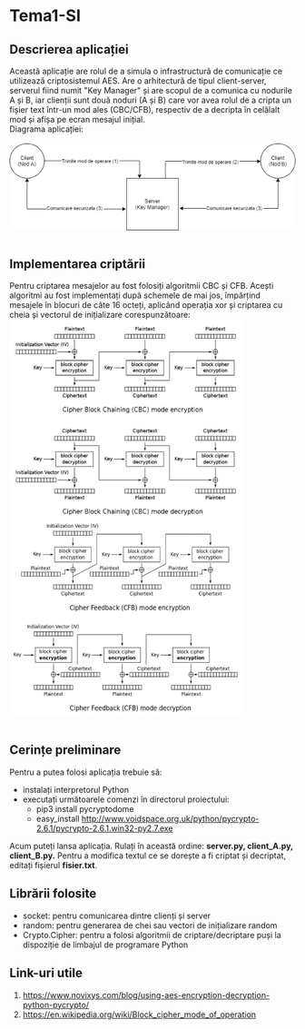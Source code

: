 # Tema1-SI
## Descrierea aplicației
  Această aplicație are rolul de a simula o infrastructură de comunicație ce utilizează criptosistemul AES. Are o arhitectură de tipul client-server, serverul fiind numit "Key Manager" și are scopul de a comunica cu nodurile A și B, iar clienții sunt două noduri (A și B) care vor avea rolul de a cripta un fișier text într-un mod ales (CBC/CFB), respectiv de a decripta în celălalt mod și afișa pe ecran mesajul inițial.</br>
  Diagrama aplicației:</br></br>
  <img align="center" src="diagrama.png">
</br></br>

## Implementarea criptării
  Pentru criptarea mesajelor au fost folosiți algoritmii CBC și CFB. Acești algoritmi au fost implementați după schemele de mai jos, împărțind mesajele în blocuri de câte 16 octeți, aplicând operația xor și criptarea cu cheia și vectorul de inițializare corespunzătoare:</br>
<img align="center" width="410px" height="350px" src="cbc.png">
<img align="center" width="410px" height="350px" src="cfb.png">
</br>
</br>
## Cerințe preliminare
  Pentru a putea folosi aplicația trebuie să:
  - instalați interpretorul Python
  - executați următoarele comenzi în directorul proiectului:
    - pip3 install pycryptodome
    - easy_install http://www.voidspace.org.uk/python/pycrypto-2.6.1/pycrypto-2.6.1.win32-py2.7.exe
    
  Acum puteți lansa aplicația. Rulați în această ordine: **server.py, client_A.py, client_B.py.** Pentru a modifica textul ce se dorește a fi criptat și decriptat, editați fișierul **fisier.txt**.
<br/>
## Librării folosite
  - socket: pentru comunicarea dintre clienți și server
  - random: pentru generarea de chei sau vectori de inițializare random
  - Crypto.Cipher: pentru a folosi algoritmii de criptare/decriptare puși la dispoziție de limbajul de programare Python

## Link-uri utile
  1. https://www.novixys.com/blog/using-aes-encryption-decryption-python-pycrypto/
  2. https://en.wikipedia.org/wiki/Block_cipher_mode_of_operation
